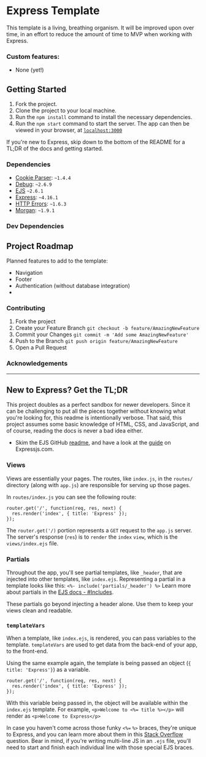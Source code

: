 # Express Template

This template is a living, breathing organism. It will be improved upon over time, in an effort to reduce the amount of time to MVP when working with Express. 

### Custom features:

- None (yet!)

## Getting Started

1. Fork the project.
2. Clone the project to your local machine.
3. Run the `npm install` command to install the necessary dependencies. 
4. Run the `npm start` command to start the server. The app can then be viewed in your browser, at [`localhost:3000`](localhost:3000)

If you're new to Express, skip down to the bottom of the README for a TL;DR of the docs and getting started.

### Dependencies

- [Cookie Parser](https://www.npmjs.com/package/cookie-parser): `~1.4.4`
- [Debug](https://www.npmjs.com/package/debug): `~2.6.9`
- [EJS](https://www.npmjs.com/package/ejs) `~2.6.1`
- [Express](https://www.npmjs.com/package/express): `~4.16.1`
- [HTTP Errors](https://www.npmjs.com/package/http-errors): `~1.6.3`
- [Morgan](https://www.npmjs.com/package/morgan): `~1.9.1`

### Dev Dependencies

## Project Roadmap
Planned features to add to the template:

- Navigation
- Footer
- Authentication (without database integration)
- 

### Contributing

1. Fork the project
2. Create your Feature Branch `git checkout -b feature/AmazingNewFeature`
3. Commit your Changes `git commit -m 'Add some AmazingNewFeature'`
4. Push to the Branch `git push origin feature/AmazingNewFeature`
5. Open a Pull Request

### Acknowledgements

---
## New to Express? Get the TL;DR
This project doubles as a perfect sandbox for newer developers. Since it can be challenging to put all the pieces together without knowing what you're looking for, this readme is intentionally verbose. That said, this project assumes some basic knowledge of HTML, CSS, and JavaScript, and of course, reading the docs is never a bad idea either. 

* Skim the EJS GitHub [readme](https://github.com/tj/ejs#ejs), and have a look at the [guide](https://expressjs.com/en/guide/routing.html) on Expressjs.com.

### Views
Views are essentially your pages. The routes, like `index.js`, in the `routes/` directory (along with `app.js`) are responsible for serving up those pages. 

In `routes/index.js` you can see the following route:

```
router.get('/', function(req, res, next) {
  res.render('index', { title: 'Express' });
});
```

The `router.get('/)` portion represents a `GET` request to the `app.js` server. The server's response (`res`) is to `render` the `index` `view`, which is the `views/index.ejs` file.

### Partials
Throughout the app, you'll see partial templates, like `_header`, that are injected into other templates, like `index.ejs`. Representing a partial in a template looks like this: `<%- include('partials/_header') %>` Learn more about partials in the [EJS docs - #Includes](https://github.com/tj/ejs#includes).

These partials go beyond injecting a header alone. Use them to keep your views clean and readable. 

### `templateVars`
When a template, like `index.ejs`, is rendered, you can pass variables to the template. `templateVars` are used to get data from the back-end of your app, to the front-end.

Using the same example again, the template is being passed an object (`{ title: 'Express'}`) as a variable.

```
router.get('/', function(req, res, next) {
  res.render('index', { title: 'Express' });
});
```

With this variable being passed in, the object will be available within the `index.ejs` template. For example, `<p>Welcome to <%= title %></p>` will render as `<p>Welcome to Express</p>`

In case you haven't come across those funky `<%=` `%>` braces, they're unique to Express, and you can learn more about them in this [Stack Overflow](https://stackoverflow.com/questions/48522768/the-difference-between-and-in-ejs) question. Bear in mind, if you're writing multi-line JS in an `.ejs` file, you'll need to start and finish each individual line with those special EJS braces. 